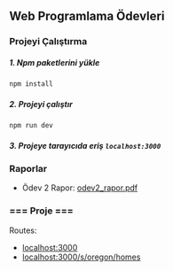 ## Web Programlama Ödevleri

### Projeyi Çalıştırma
##### 1. Npm paketlerini yükle
 ```bash
 npm install
 ```
 ##### 2. Projeyi çalıştır
 ```bash
 npm run dev
 ```
  ##### 3. Projeye tarayıcıda eriş `localhost:3000`
  
### Raporlar
* Ödev 2 Rapor: [odev2_rapor.pdf](https://github.com/umitkucuk/web-programming-task1/blob/master/odev2_rapor.pdf)

### === Proje ===
Routes:
* [localhost:3000](http://localhost:3000)
* [localhost:3000/s/oregon/homes](http://localhost:3000/s/oregon/homes)
